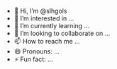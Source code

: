 - 👋 Hi, I’m @slhgols
- 👀 I’m interested in ...
- 🌱 I’m currently learning ...
- 💞️ I’m looking to collaborate on ...
- 📫 How to reach me ...
- 😄 Pronouns: ...
- ⚡ Fun fact: ...

<!---
slhgols/slhgols is a ✨ special ✨ repository because its `README.md` (this file) appears on your GitHub profile.
You can click the Preview link to take a look at your changes.
--->
